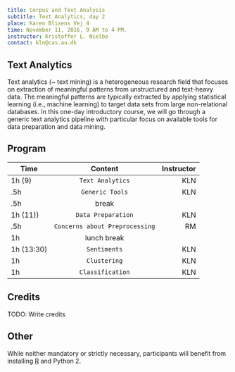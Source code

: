 ```yaml
title: Corpus and Text Analysis
subtitle: Text Analytics, day 2
place: Karen Blixens Vej 4
time: November 11, 2016, 9 AM to 4 PM.
instructor: Kristoffer L. Nielbo  
contact: kln@cas.au.dk
```
## Text Analytics
Text analytics (~ text mining) is a heterogeneous research field that focuses on extraction of meaningful patterns from unstructured and text-heavy data. The meaningful patterns are typically extracted by applying statistical learning (i.e., machine learning) to target data sets from large non-relational databases. In this one-day introductory course, we will go through a generic text analytics pipeline with particular focus on available tools for data preparation and data mining.

## Program

| Time        | Content           | Instructor  |
| ------------- |:-------------:| -----:|
| 1h (9) |`Text Analytics` |KLN|
|.5h | `Generic Tools` | KLN |
|.5h | break | |
| 1h (11)) | `Data Preparation` | KLN |
| .5h | `Concerns about Preprocessing` | RM |
| 1h | lunch break | |
| 1h (13:30) | `Sentiments` | KLN |
| 1h | `Clustering` | KLN |
| 1h | `Classification` | KLN |

## Credits

TODO: Write credits

## Other

While neither mandatory or strictly necessary, participants will benefit from installing [R](https://www.r-project.org/ "The R Project for Statistical Computing") and Python 2.
